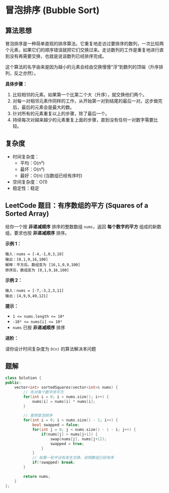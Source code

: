 # 冒泡排序 (Bubble Sort)

## 算法思想

冒泡排序是一种简单直观的排序算法。它重复地走访过要排序的数列，一次比较两个元素，如果它们的顺序错误就把它们交换过来。走访数列的工作是重复地进行直到没有再需要交换，也就是说该数列已经排序完成。

这个算法的名字由来是因为越小的元素会经由交换慢慢“浮”到数列的顶端（升序排列，反之亦然）。

**具体步骤：**

1.  比较相邻的元素。如果第一个比第二个大（升序），就交换他们两个。
2.  对每一对相邻元素作同样的工作，从开始第一对到结尾的最后一对。这步做完后，最后的元素会是最大的数。
3.  针对所有的元素重复以上的步骤，除了最后一个。
4.  持续每次对越来越少的元素重复上面的步骤，直到没有任何一对数字需要比较。

## 复杂度

-   时间复杂度：
    -   平均：O(n²)
    -   最坏：O(n²)
    -   最好：O(n) (当数组已经有序时)
-   空间复杂度：O(1)
-   稳定性：稳定

## LeetCode 题目：有序数组的平方 (Squares of a Sorted Array)

给你一个按 **非递减顺序** 排序的整数数组 `nums`，返回 **每个数字的平方** 组成的新数组，要求也按 **非递减顺序** 排序。

**示例 1：**

```
输入：nums = [-4,-1,0,3,10]
输出：[0,1,9,16,100]
解释：平方后，数组变为 [16,1,0,9,100]
排序后，数组变为 [0,1,9,16,100]
```

**示例 2：**

```
输入：nums = [-7,-3,2,3,11]
输出：[4,9,9,49,121]
```

**提示：**

*   `1 <= nums.length <= 10⁴`
*   `-10⁴ <= nums[i] <= 10⁴`
*   `nums` 已按 **非递减顺序** 排序

**进阶：**

请你设计时间复杂度为 `O(n)` 的算法解决本问题

## 题解

```cpp
class Solution {
public:
    vector<int> sortedSquares(vector<int>& nums) {
        // 先对每个数字求平方
        for(int i = 0; i < nums.size(); i++) {
            nums[i] = nums[i] * nums[i];
        }
        
        // 使用冒泡排序
        for(int i = 0; i < nums.size() - 1; i++) {
            bool swapped = false;
            for(int j = 0; j < nums.size() - 1 - i; j++) {
                if(nums[j] > nums[j+1]) {
                    swap(nums[j], nums[j+1]);
                    swapped = true;
                }
            }
            // 如果一轮中没有发生交换，说明数组已经有序
            if(!swapped) break;
        }
        
        return nums;
    }
};
```